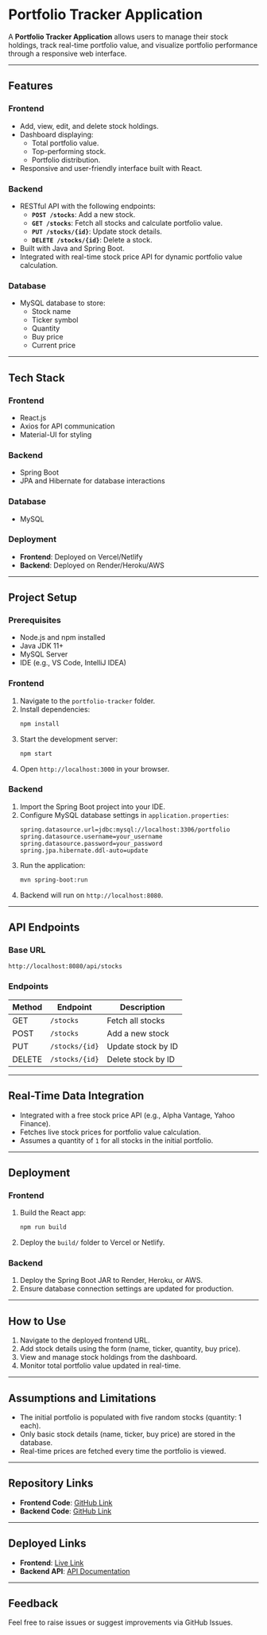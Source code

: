 # Portfolio Tracker Application

A **Portfolio Tracker Application** allows users to manage their stock holdings, track real-time portfolio value, and visualize portfolio performance through a responsive web interface.

---

## **Features**

### Frontend
- Add, view, edit, and delete stock holdings.
- Dashboard displaying:
  - Total portfolio value.
  - Top-performing stock.
  - Portfolio distribution.
- Responsive and user-friendly interface built with React.

### Backend
- RESTful API with the following endpoints:
  - **`POST /stocks`**: Add a new stock.
  - **`GET /stocks`**: Fetch all stocks and calculate portfolio value.
  - **`PUT /stocks/{id}`**: Update stock details.
  - **`DELETE /stocks/{id}`**: Delete a stock.
- Built with Java and Spring Boot.
- Integrated with real-time stock price API for dynamic portfolio value calculation.

### Database
- MySQL database to store:
  - Stock name
  - Ticker symbol
  - Quantity
  - Buy price
  - Current price

---

## **Tech Stack**

### Frontend
- React.js
- Axios for API communication
- Material-UI for styling

### Backend
- Spring Boot
- JPA and Hibernate for database interactions

### Database
- MySQL

### Deployment
- **Frontend**: Deployed on Vercel/Netlify
- **Backend**: Deployed on Render/Heroku/AWS

---

## **Project Setup**

### Prerequisites
- Node.js and npm installed
- Java JDK 11+
- MySQL Server
- IDE (e.g., VS Code, IntelliJ IDEA)

### Frontend
1. Navigate to the `portfolio-tracker` folder.
2. Install dependencies:
   ```bash
   npm install
   ```
3. Start the development server:
   ```bash
   npm start
   ```
4. Open `http://localhost:3000` in your browser.

### Backend
1. Import the Spring Boot project into your IDE.
2. Configure MySQL database settings in `application.properties`:
   ```properties
   spring.datasource.url=jdbc:mysql://localhost:3306/portfolio
   spring.datasource.username=your_username
   spring.datasource.password=your_password
   spring.jpa.hibernate.ddl-auto=update
   ```
3. Run the application:
   ```bash
   mvn spring-boot:run
   ```
4. Backend will run on `http://localhost:8080`.

---

## **API Endpoints**

### Base URL
`http://localhost:8080/api/stocks`

### Endpoints
| Method | Endpoint         | Description                |
|--------|------------------|----------------------------|
| GET    | `/stocks`        | Fetch all stocks          |
| POST   | `/stocks`        | Add a new stock           |
| PUT    | `/stocks/{id}`   | Update stock by ID        |
| DELETE | `/stocks/{id}`   | Delete stock by ID        |

---

## **Real-Time Data Integration**

- Integrated with a free stock price API (e.g., Alpha Vantage, Yahoo Finance).
- Fetches live stock prices for portfolio value calculation.
- Assumes a quantity of `1` for all stocks in the initial portfolio.

---

## **Deployment**

### Frontend
1. Build the React app:
   ```bash
   npm run build
   ```
2. Deploy the `build/` folder to Vercel or Netlify.

### Backend
1. Deploy the Spring Boot JAR to Render, Heroku, or AWS.
2. Ensure database connection settings are updated for production.

---

## **How to Use**

1. Navigate to the deployed frontend URL.
2. Add stock details using the form (name, ticker, quantity, buy price).
3. View and manage stock holdings from the dashboard.
4. Monitor total portfolio value updated in real-time.

---

## **Assumptions and Limitations**
- The initial portfolio is populated with five random stocks (quantity: 1 each).
- Only basic stock details (name, ticker, buy price) are stored in the database.
- Real-time prices are fetched every time the portfolio is viewed.

---

## **Repository Links**

- **Frontend Code**: [GitHub Link](#)
- **Backend Code**: [GitHub Link](#)

---

## **Deployed Links**

- **Frontend**: [Live Link](#)
- **Backend API**: [API Documentation](#)

---

## **Feedback**
Feel free to raise issues or suggest improvements via GitHub Issues.

